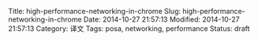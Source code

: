 Title: high-performance-networking-in-chrome
Slug: high-performance-networking-in-chrome
Date: 2014-10-27 21:57:13
Modified: 2014-10-27 21:57:13
Category: 译文
Tags: posa, networking, performance
Status: draft
